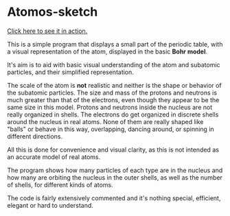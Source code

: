 # Atomos-sketch
[Click here to see it in action.](http://flamerinus.byethost7.com/atomos/)

This is a simple program that displays a small part of the periodic table, with a visual representation of the atom, displayed in the basic **Bohr model**.

It's aim is to aid with basic visual understanding of the atom and subatomic particles, and their simplified representation.

The scale of the atom is **not** realistic and neither is the shape or behavior of the subatomic particles.
The size and mass of the protons and neutrons is much greater than that of the electrons, even though they appear to be the same size in this model.
Protons and neutrons inside the nucleus are not really organized in shells.
The electrons do get organized in discrete shells around the nucleus in real atoms.
None of them are really shaped like "balls" or behave in this way, overlapping, dancing around, or spinning in different directions.

All this is done for convenience and visual clarity, as this is not intended as an accurate model of real atoms.

The program shows how many particles of each type are in the nucleus and how many are orbiting the nucleus in the outer shells, as well as the number of shells, for different kinds of atoms.

The code is fairly extensively commented and it's nothing special, efficient, elegant or hard to understand.
